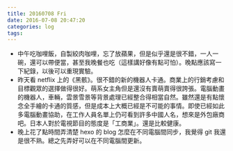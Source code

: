 ```yaml
---
title: 20160708 Fri
date: 2016-07-08 20:47:20
categories: log
tags:
---
```


- 中午吃咖哩飯，自製絞肉咖哩，忘了放蘋果，但是似乎還是很不錯，一人一碗，還可以帶便當，甚至我晚餐也吃（這樣講好像有點可怕）。晚點應該寫一下紀錄，以後可以重現實驗。
- 昨天看 netflix 上的《黑骸》。很不錯的新的機器人卡通。商業上的行銷考慮和目標觀眾的選擇做得很好。萌系女主角但是還沒有賣萌賣得很誇張。電腦動畫的機器人，車輛，雲景雪景等背景處理已經整合得相當自然。雖然還是有點懷念全手繪的卡通的質感，但是成本上大概已經是不可能的事情。即使已經如此多電腦動畫協助，在工作人員名單上仍可看到許多中國人名，想來是外包廠商吧。日本人對於電視節目的態度是「工商業」。還是比較健康。
- 晚上花了點時間弄清楚 hexo 的 blog 怎麼在不同電腦間同步，我覺得 git 我還是很不熟。總之先弄好可以在不同電腦間更新。
